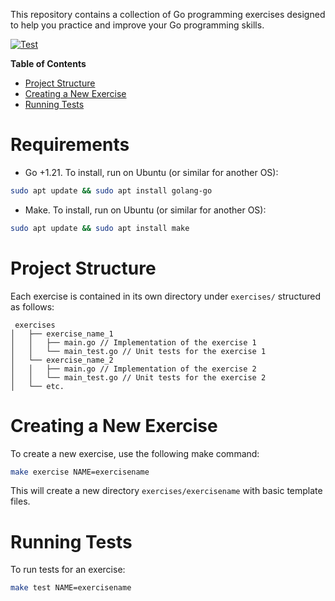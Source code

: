 This repository contains a collection of Go programming exercises designed to help you practice and improve your Go programming skills.

[![Test](https://github.com/farpat/go-training/workflows/Test/badge.svg)](https://github.com/farpat/go-training/actions)

**Table of Contents**
- [Project Structure](#project-structure)
- [Creating a New Exercise](#creating-a-new-exercise)
- [Running Tests](#running-tests)

# Requirements
- Go +1.21. To install, run on Ubuntu (or similar for another OS): 
```bash
sudo apt update && sudo apt install golang-go
```
- Make. To install, run on Ubuntu (or similar for another OS): 
```bash
sudo apt update && sudo apt install make
```


# Project Structure
Each exercise is contained in its own directory under `exercises/` structured as follows:
```
 exercises
│   ├── exercise_name_1
│   │   ├── main.go // Implementation of the exercise 1
│   │   └── main_test.go // Unit tests for the exercise 1
│   └── exercise_name_2
│   │   ├── main.go // Implementation of the exercise 2
│   │   └── main_test.go // Unit tests for the exercise 2
│   └── etc.
```

# Creating a New Exercise
To create a new exercise, use the following make command:
```bash
make exercise NAME=exercisename
```
This will create a new directory `exercises/exercisename` with basic template files.

# Running Tests
To run tests for an exercise:
```bash
make test NAME=exercisename
```
